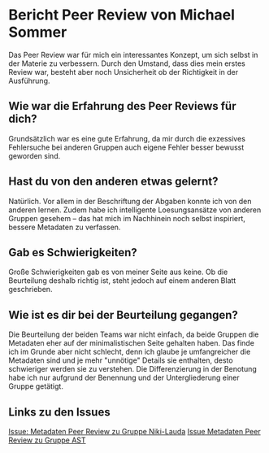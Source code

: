 # Bericht Peer Review von Michael Sommer

Das Peer Review war für mich ein interessantes Konzept, um sich selbst in der Materie zu verbessern. Durch den Umstand, dass dies mein erstes Review war, besteht aber noch Unsicherheit ob der Richtigkeit in der Ausführung. 

## Wie war die Erfahrung des Peer Reviews für dich?
Grundsätzlich war es eine gute Erfahrung, da mir durch die exzessives Fehlersuche bei anderen Gruppen auch eigene Fehler besser bewusst geworden sind. 

## Hast du von den anderen etwas gelernt?
Natürlich. Vor allem in der Beschriftung der Abgaben konnte ich von den anderen lernen. Zudem habe ich intelligente Loesungsansätze von anderen Gruppen gesehem – das hat mich im Nachhinein noch selbst inspiriert, bessere Metadaten zu verfassen. 

## Gab es Schwierigkeiten?
Große Schwierigkeiten gab es von meiner Seite aus keine. Ob die Beurteilung deshalb richtig ist, steht jedoch auf einem anderen Blatt geschrieben. 

## Wie ist es dir bei der Beurteilung gegangen?
Die Beurteilung der beiden Teams war nicht einfach, da beide Gruppen die Metadaten eher auf der minimalistischen Seite gehalten haben. Das finde ich im Grunde aber nicht schlecht, denn ich glaube je umfangreicher die Metadaten sind und je mehr "unnötige" Details sie enthalten, desto schwieriger werden sie zu verstehen. Die Differenzierung in der Benotung habe ich nur aufgrund der Benennung und der Untergliederung einer Gruppe getätigt. 

## Links zu den Issues

[Issue: Metadaten Peer Review zu Gruppe Niki-Lauda](https://github.com/skasberger/datenanalyse-ss18/issues/110)
[Issue Metadaten Peer Review zu Gruppe AST](https://github.com/skasberger/datenanalyse-ss18/issues/109)
